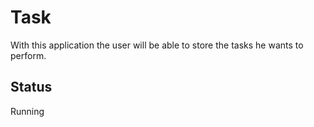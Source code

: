 # Task
With this application the user will be able to store the tasks he wants to perform.

## Status
Running
